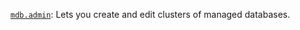 [`mdb.admin`](../../../../iam/concepts/access-control/roles.md#mdb-admin): Lets you create and edit clusters of managed databases.

